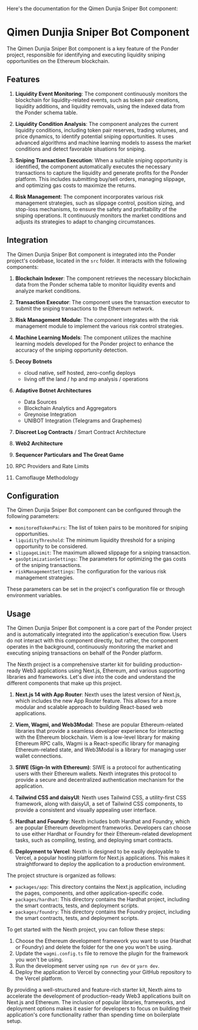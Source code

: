 Here's the documentation for the Qimen Dunjia Sniper Bot component:

# Qimen Dunjia Sniper Bot Component

The Qimen Dunjia Sniper Bot component is a key feature of the Ponder project, responsible for identifying and executing liquidity sniping opportunities on the Ethereum blockchain.

## Features

1. **Liquidity Event Monitoring**: The component continuously monitors the blockchain for liquidity-related events, such as token pair creations, liquidity additions, and liquidity removals, using the indexed data from the Ponder schema table.

2. **Liquidity Condition Analysis**: The component analyzes the current liquidity conditions, including token pair reserves, trading volumes, and price dynamics, to identify potential sniping opportunities. It uses advanced algorithms and machine learning models to assess the market conditions and detect favorable situations for sniping.

3. **Sniping Transaction Execution**: When a suitable sniping opportunity is identified, the component automatically executes the necessary transactions to capture the liquidity and generate profits for the Ponder platform. This includes submitting buy/sell orders, managing slippage, and optimizing gas costs to maximize the returns.

4. **Risk Management**: The component incorporates various risk management strategies, such as slippage control, position sizing, and stop-loss mechanisms, to ensure the safety and profitability of the sniping operations. It continuously monitors the market conditions and adjusts its strategies to adapt to changing circumstances.

## Integration

The Qimen Dunjia Sniper Bot component is integrated into the Ponder project's codebase, located in the `src` folder. It interacts with the following components:

1. **Blockchain Indexer**: The component retrieves the necessary blockchain data from the Ponder schema table to monitor liquidity events and analyze market conditions.

2. **Transaction Executor**: The component uses the transaction executor to submit the sniping transactions to the Ethereum network.

3. **Risk Management Module**: The component integrates with the risk management module to implement the various risk control strategies.

4. **Machine Learning Models**: The component utilizes the machine learning models developed for the Ponder project to enhance the accuracy of the sniping opportunity detection.

5. **Decoy Botnets**
    - cloud native, self hosted, zero-config deploys
    - living off the land / hp and mp analysis / operations

6. **Adaptive Botnet Architectures**
    - Data Sources 
    - Blockchain Analytics and Aggregators
    - Greynoise Integration 
    - UNIBOT Integration (Telegrams and Graphemes)

7. **Discreet Log Contracts** / Smart Contract Architecture

8. **Web2 Architecture** 

9. **Sequencer Particulars and The Great Game** 

10. RPC Providers and Rate Limits

11. Camoflauge Methodology 

## Configuration

The Qimen Dunjia Sniper Bot component can be configured through the following parameters:

- `monitoredTokenPairs`: The list of token pairs to be monitored for sniping opportunities.
- `liquidityThreshold`: The minimum liquidity threshold for a sniping opportunity to be considered.
- `slippageLimit`: The maximum allowed slippage for a sniping transaction.
- `gasOptimizationSettings`: The parameters for optimizing the gas costs of the sniping transactions.
- `riskManagementSettings`: The configuration for the various risk management strategies.

These parameters can be set in the project's configuration file or through environment variables.

## Usage

The Qimen Dunjia Sniper Bot component is a core part of the Ponder project and is automatically integrated into the application's execution flow. Users do not interact with this component directly, but rather, the component operates in the background, continuously monitoring the market and executing sniping transactions on behalf of the Ponder platform.

The Nexth project is a comprehensive starter kit for building production-ready Web3 applications using Next.js, Ethereum, and various supporting libraries and frameworks. Let's dive into the code and understand the different components that make up this project.

1. **Next.js 14 with App Router**: Nexth uses the latest version of Next.js, which includes the new App Router feature. This allows for a more modular and scalable approach to building React-based web applications.

2. **Viem, Wagmi, and Web3Modal**: These are popular Ethereum-related libraries that provide a seamless developer experience for interacting with the Ethereum blockchain. Viem is a low-level library for making Ethereum RPC calls, Wagmi is a React-specific library for managing Ethereum-related state, and Web3Modal is a library for managing user wallet connections.

3. **SIWE (Sign-In with Ethereum)**: SIWE is a protocol for authenticating users with their Ethereum wallets. Nexth integrates this protocol to provide a secure and decentralized authentication mechanism for the application.

4. **Tailwind CSS and daisyUI**: Nexth uses Tailwind CSS, a utility-first CSS framework, along with daisyUI, a set of Tailwind CSS components, to provide a consistent and visually appealing user interface.

5. **Hardhat and Foundry**: Nexth includes both Hardhat and Foundry, which are popular Ethereum development frameworks. Developers can choose to use either Hardhat or Foundry for their Ethereum-related development tasks, such as compiling, testing, and deploying smart contracts.

6. **Deployment to Vercel**: Nexth is designed to be easily deployable to Vercel, a popular hosting platform for Next.js applications. This makes it straightforward to deploy the application to a production environment.

The project structure is organized as follows:

- `packages/app`: This directory contains the Next.js application, including the pages, components, and other application-specific code.
- `packages/hardhat`: This directory contains the Hardhat project, including the smart contracts, tests, and deployment scripts.
- `packages/foundry`: This directory contains the Foundry project, including the smart contracts, tests, and deployment scripts.

To get started with the Nexth project, you can follow these steps:

1. Choose the Ethereum development framework you want to use (Hardhat or Foundry) and delete the folder for the one you won't be using.
2. Update the `wagmi.config.ts` file to remove the plugin for the framework you won't be using.
3. Run the development server using `npm run dev` or `yarn dev`.
4. Deploy the application to Vercel by connecting your GitHub repository to the Vercel platform.

By providing a well-structured and feature-rich starter kit, Nexth aims to accelerate the development of production-ready Web3 applications built on Next.js and Ethereum. The inclusion of popular libraries, frameworks, and deployment options makes it easier for developers to focus on building their application's core functionality rather than spending time on boilerplate setup.
